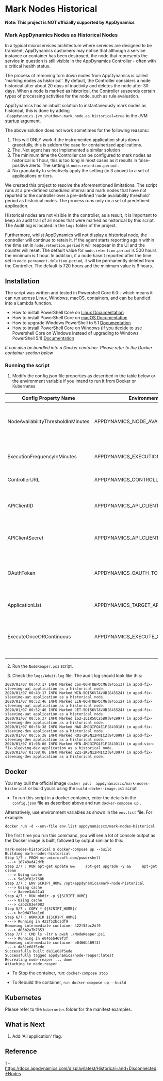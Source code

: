 # Mark Nodes Historical

<b> Note: This project is NOT officially supported by AppDynamics </b>

### Mark AppDynamics Nodes as Historical Nodes 

In a typical microservices architecture where services are designed to be transient, AppDynamics customers may notice that although a service instance or container has been destroyed, the node that represents the service in question is still visible in the AppDynamics Controller - often with a critical health status.  

The process of removing torn down nodes from AppDynamics is called 'marking nodes as historical'. By default, the Controller considers a node historical after about 20 days of inactivity and deletes the node after 30 days. When a node is marked as historical, the Controller suspends certain types of processing activities for the node, such as rule evaluation.  

AppDynamics has an inbuilt solution to instantaneously mark nodes as historical, this is done by adding `‑Dappdynamics.jvm.shutdown.mark.node.as.historical=true` to the JVM startup argument. 

The above solution does not work sometimes for the following reasons:: 

1. This will ONLY work if the instrumented application shuts down gracefully, this is seldom the case for containerized applications. 
2. The .Net agent has not implemented a similar solution
3. The minimum time the Controller can be configured to mark nodes as historical is 1 hour, this is too long in most cases as it results in false-positive alerts. The setting is  `node.retention.period` . 
4. No granularity to selectively apply the setting (in 3 above) to a set of applications or tiers. 

We created this project to resolve the aforementioned limitations. The script runs at a pre-defined scheduled interval and mark nodes that have not reported to the controller over a pre-defined 'node availability threshold' period as historical nodes. The process runs only on a set of predefined application. 

Historical nodes are not visible in the controller, as a result, it is important to keep an audit trail of all nodes that were marked as historical by this script. The Audit log is located in the `logs` folder of the project. 

Furthermore, whilst AppDynamics will not display a historical node, the controller will continue to retain it. If the agent starts reporting again within the time set in `node.retention.period` it will reappear in the UI and the counter will reset. The default value for `node.retention.period` is 500 hours, the minimum is 1 hour. In addition, if a node hasn't reported after the time set in `node.permanent.deletion.period`, it will be permanently deleted from the Controller. The default is 720 hours and the minimum value is 6 hours. 

## Installation 

The script was written and tested in Powershell Core 6.0  - which means it can run across Linux, Windows, macOS, containers, and can be bundled into a Lambda function. 

 - How to install PowerShell Core on [Linux
   Documentation](https://docs.microsoft.com/en-us/powershell/scripting/install/installing-powershell-core-on-linux?view=powershell-6)
 - How to install PowerShell Core on [macOS
   Documentation](https://docs.microsoft.com/en-us/powershell/scripting/install/installing-powershell-core-on-macos?view=powershell-6)  
  - How to upgrade Windows PowerShell to 5.1 [Documentation](https://docs.microsoft.com/en-us/skypeforbusiness/set-up-your-computer-for-windows-powershell/download-and-install-windows-powershell-5-1)
 - How to install PowerShell Core on Windows (if you decide to use Powershell Core on Windows instead of upgrading to Windows PowerShell 5.1) [Documentation](https://docs.microsoft.com/en-us/powershell/scripting/install/installing-powershell-core-on-windows?view=powershell-6)
 
<i>It can also be bundled into a Docker container. Please refer to the Docker container section below </i>

### Running the script 

1. Modify the config.json file properties as described in the table below or the environment variable if you intend to run it from Docker or Kubernetes

  | **Config Property Name** | **Environment Variable**| **Description** |
  | --- | --- |--- |
  | NodeAvailabilityThresholdInMinutes  |  APPDYNAMICS_NODE_AVAILABILITY_THRESHOLD  |This threshold is used to determine nodes that are due to be marked as historical on the basis of how long a node has lost contact with the Controller |
  | ExecutionFrequencyInMinutes  | APPDYNAMICS_EXECUTION_FREQUENCY  | This config property controls how long the script sleeps after each execution. Use this to control the execution frequency |
  | ControllerURL  | APPDYNAMICS_CONTROLLER_URL  | Your AppDynamics controller URL - including http/s bit |
  | APIClientID  | APPDYNAMICS_API_CLIENT_ID  | Your API Client ID created in the Controller under Administration -> API Clients -> Client Name. If this is set to a non null value then the OAuthToken will be ignored. |
  | APIClientSecret  | APPDYNAMICS_API_CLIENT_SECRET  | Your API Client Secret created in the Controller under Administration -> API Clients -> Client Secret |
  | OAuthToken  | APPDYNAMICS_OAUTH_TOKEN  | Left for backwards compatibility. Recommend using API Client and Secret instead. Auth Token created via the Controller Admin UI. Requires administrator role. [READ MORE](https://docs.appdynamics.com/display/latest/API+Clients) |
  | ApplicationList | APPDYNAMICS_TARGET_APPLICATIONS | Define the list of target applications, comma separated: app1,app2,app3  |
  | ExecuteOnceORContinuous | APPDYNAMICS_EXECUTE_ONCE_OR_CONTINUOUS| Defaults to `once`. Set this to `continuous` if you need this script to run continuously in the background. When to set to `once`, it the overrides `ExecutionFrequencyInMinutes` setting  |

2. Run the `NodeReaper.ps1` script. 

3. Check  the `logs/Aduit.log` file. The audit log should look like this: 

``````````````
2020/01/07 00:43:17 INFO Marked con-06HT8BPDCM6(845513) in appd-fix-sleeving-uat application as a historical node.
2020/01/07 00:43:17 INFO Marked WIN-5OI56V7AVUB(845524) in appd-fix-sleeving-uat application as a historical node.
2020/01/07 00:52:46 INFO Marked LIN-06HT8BPDCM6(845512) in appd-fix-sleeving-uat application as a historical node.
2020/01/07 00:52:46 INFO Marked JET-5OI56V7AVUB(845524) in appd-fix-sleeving-uat application as a historical node.
2020/01/07 00:56:37 INFO Marked io2-IL1R5UC26B0(842997) in appd-fix-sleeving-dev application as a historical node.
2020/01/07 00:56:38 INFO Marked NAO-JMJ3IPQ4E1F(843018) in appd-fix-sleeving-dev application as a historical node.
2020/01/07 00:56:38 INFO Marked RO1-2KSN12PNIC2(843099) in appd-fix-sleeving-dev application as a historical node.
2020/01/07 01:08:06 INFO Marked MYN-JMJ3IPQ4E1F(843011) in appd-sion-fix-sleeving-dev application as a historical node.
2020/01/07 01:08:06 INFO Marked ZZ1-2KSN12PNIC2(843097) in appd-fix-sleeving-dev application as a historical node.
``````````````

## Docker

You may pull the official image `docker pull  appdynamicscx/mark-nodes-historical` or build yours using the `build-docker-image.ps1` script

* To run this script in a docker container, enter the details in the `config.json` file as described above and run `docker-compose up` .   

Alternatively, use environment variables as shown in the `env.list` file. For example: 

`docker run -d --env-file env.list appdynamicscx/mark-nodes-historical`

The first time you run this command, you will see a lot of console output as the Docker image is built, followed by output similar to this:

````````````
mark-nodes-historical $ docker-compose up --build
Building mark-nodes-historical
Step 1/7 : FROM mcr.microsoft.com/powershell
 ---> 10749ad42dfb
Step 2/7 : RUN apt-get update &&     apt-get upgrade -y &&     apt-get clean
 ---> Using cache
 ---> 5a69f02c768b
Step 3/7 : ENV SCRIPT_HOME /opt/appdynamics/mark-node-historical
 ---> Using cache
 ---> 8aeee3ab41a3
Step 4/7 : RUN mkdir -p ${SCRIPT_HOME}
 ---> Using cache
 ---> cab2c82e4082
Step 5/7 : COPY * ${SCRIPT_HOME}/
 ---> bc9d437ae1e6
Step 6/7 : WORKDIR ${SCRIPT_HOME}
 ---> Running in 422f52bc2df9
Removing intermediate container 422f52bc2df9
 ---> d03b2a7b7353
Step 7/7 : CMD ls -ltr & pwsh ./NodeReaper.ps1
 ---> Running in e0466b469f3f
Removing intermediate container e0466b469f3f
 ---> da31e68f5ede
Successfully built da31e68f5ede
Successfully tagged appdynamics/node-reaper:latest
Recreating node-reaper ... done
Attaching to node-reaper

````````````

* To Stop the container, run:  `docker-compose stop`

* To Rebuild the container, `run docker-compose up --build`



## Kubernetes 

Please refer to the `kubernetes` folder for the manifest examples. 

## What is Next 

1. Add 'All application' flag. 



## Reference

1 - https://docs.appdynamics.com/display/latest/Historical+and+Disconnected+Nodes
